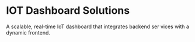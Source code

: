 # IOT Dashboard Solutions
A scalable, real-time IoT dashboard that integrates backend ser vices with a dynamic frontend.
